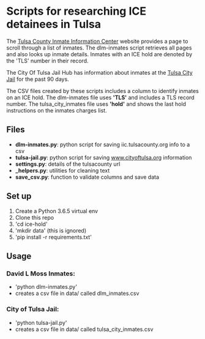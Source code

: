 # Scripts for researching ICE detainees in Tulsa

The [Tulsa County Inmate Information Center](http://iic.tulsacounty.org/expInmateBookings/BookingIndex) website provides a page to scroll through a list of inmates.  The dlm-inmates script retrieves all pages and also looks up inmate details.  Inmates with an ICE hold are denoted by the 'TLS' number in their record.

The City Of Tulsa Jail Hub has information about inmates at the [Tulsa City Jail](https://www.cityoftulsa.org/apps/inmateinformationcenter/) for the past 90 days.

The CSV files created by these scripts includes a column to identify inmates on an ICE hold.  The dlm-inmates file uses **'TLS'** and includes a TLS record number.  The tulsa_city_inmates file uses **'hold'** and shows the last hold instructions on the inmates charges list.

## Files
* __dlm-inmates.py__: python script for saving iic.tulsacounty.org info to a csv
* __tulsa-jail.py__: python script for saving www.cityoftulsa.org information
* __settings.py__: details of the tulsacounty url
* __\_helpers.py__: utilities for cleaning text
* __save_csv.py__: function to validate columns and save data

## Set up
1. Create a Python 3.6.5 virtual env
1. Clone this repo
1. 'cd ice-hold'
1. 'mkdir data' (this is ignored)
1. 'pip install -r requirements.txt'

## Usage

### David L Moss Inmates:
* 'python dlm-inmates.py'
* creates a csv file in data/ called dlm_inmates.csv

### City of Tulsa Jail:
* 'python tulsa-jail.py'
* creates a csv file in data/ called tulsa_city_inmates.csv
